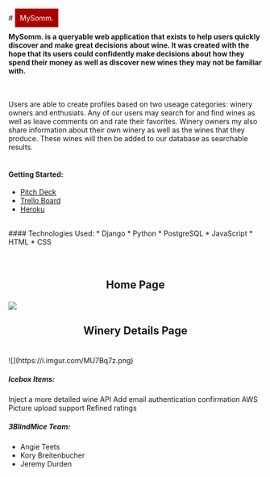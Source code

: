 <br>
# <span style="color:White; background-color:#a80000; padding: 10px">MySomm.</span>

<br>

#### MySomm. is a queryable  web application that exists to help users quickly discover and make great decisions about wine. It was created with the hope that its users could confidently make decisions about how they spend their money as well as discover new wines they may not be familiar with.

<br>

Users are able to create profiles based on two useage categories: winery owners and enthusiats.  Any of our users may search for and find wines as well as leave comments on and rate their favorites.  Winery owners my also share information about their own winery as well as the wines that they produce.  These wines will then be added to our database as searchable results.
<br>
<br>
#### Getting Started:

* [Pitch Deck](https://docs.google.com/presentation/d/168eoq3zk0QLt3MBXUooZBMZM9yW9OMWFJJT5AB54pFY/edit?usp=sharing)<br>
* [Trello Board](https://trello.com/b/6sc8sDLv/mysomm)<br>
* [Heroku](https://mysomm.herokuapp.com/)<br>



<br>
#### Technologies Used:
* Django
* Python
* PostgreSQL
* JavaScript
* HTML
* CSS

<br>
<br>
<br>





## <p style="text-align: center;">Home Page</p>
![](https://i.imgur.com/rveAJGV.png)
<br>
## <p style="text-align: center;">Winery Details Page</p>

<br>
![](https://i.imgur.com/MU7Bq7z.png)

##### Icebox Items:
Inject a more detailed wine API
Add email authentication confirmation
AWS Picture upload support
Refined ratings



##### 3BlindMice Team:
* Angie Teets
* Kory Breitenbucher
* Jeremy Durden

